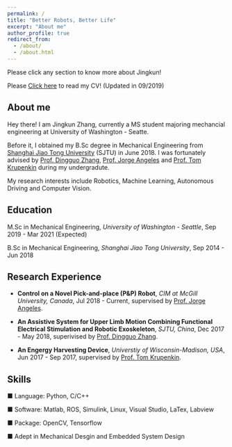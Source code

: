 ```yaml
---
permalink: /
title: "Better Robots, Better Life"
excerpt: "About me"
author_profile: true
redirect_from: 
  - /about/
  - /about.html
---
```


Please click any section to know more about Jingkun!

Please [Click here](https://drive.google.com/file/d/1oHn3dywZeWmpih4xQwo4fOVRz5MvE5aw/view?usp=sharing) to read my CV! (Updated in 09/2019)

## About me

Hey there! I am Jingkun Zhang, currently a MS student majoring mechancial engineering at University of Washington - Seatte.

Before it, I obtained my B.Sc degree in Mechanical Engineering from [Shanghai Jiao Tong University](http://202.120.53.238/English/) (SJTU) in June 2018. I was fortunately advised by [Prof. Dingguo Zhang](http://bbl.sjtu.edu.cn/dgzhang), [Prof. Jorge Angeles](http://www.cim.mcgill.ca/~angeles/) and [Prof. Tom Krupenkin](https://directory.engr.wisc.edu/me/Faculty/Krupenkin_Tom/) during my undergradute.

My research interests include Robotics, Machine Learning, Autonomous Driving and Computer Vision.

## Education

M.Sc in Mechanical Engineering, *University of Washington - Seattle*, Sep 2019 - Mar 2021 (Expected)

B.Sc in Mechanical Engineering, *Shanghai Jiao Tong University*, Sep 2014 - Jun 2018

## Research Experience

- **Control on a Novel Pick-and-place (P&P) Robot**, *CIM at McGill University, Canada*, Jul 2018 - Current, supervised by [Prof. Jorge Angeles](http://www.cim.mcgill.ca/~angeles/).

- **An Assistive System for Upper Limb Motion Combining Functional Electrical Stimulation and Robotic Exoskeleton**, *SJTU, China*, Dec 2017 - May 2018, superivised by [Prof. Dingguo Zhang](http://bbl.sjtu.edu.cn/dgzhang).

- **An Engergy Harvesting Device**, *Universtiy of Wisconsin-Madison, USA*, Jun 2017 - Sep 2017, supervised by [Prof. Tom Krupenkin](https://directory.engr.wisc.edu/me/Faculty/Krupenkin_Tom/).



## Skills

■ Language: Python, C/C++

■ Software: Matlab, ROS, Simulink, Linux, Visual Studio, LaTex, Labview

■ Package: OpenCV, Tensorflow

■ Adept in Mechanical Desgin and Embedded System Design

